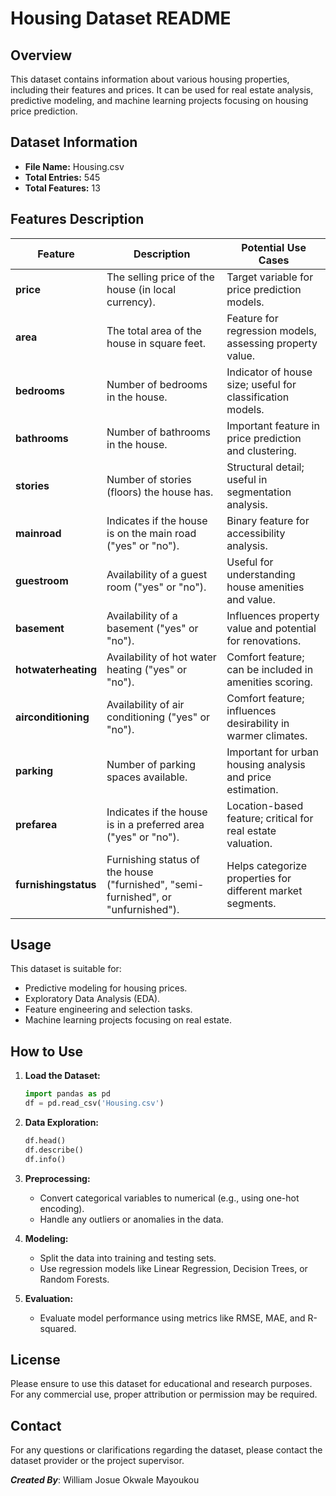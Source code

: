 # Housing Dataset README

## Overview
This dataset contains information about various housing properties, including their features and prices. It can be used for real estate analysis, predictive modeling, and machine learning projects focusing on housing price prediction.

## Dataset Information
- **File Name:** Housing.csv
- **Total Entries:** 545
- **Total Features:** 13

## Features Description
| Feature            | Description                                                   | Potential Use Cases                                            |
|--------------------|---------------------------------------------------------------|----------------------------------------------------------------|
| **price**          | The selling price of the house (in local currency).            | Target variable for price prediction models.                   |
| **area**           | The total area of the house in square feet.                    | Feature for regression models, assessing property value.       |
| **bedrooms**       | Number of bedrooms in the house.                              | Indicator of house size; useful for classification models.     |
| **bathrooms**      | Number of bathrooms in the house.                             | Important feature in price prediction and clustering.          |
| **stories**        | Number of stories (floors) the house has.                      | Structural detail; useful in segmentation analysis.            |
| **mainroad**       | Indicates if the house is on the main road ("yes" or "no").   | Binary feature for accessibility analysis.                     |
| **guestroom**      | Availability of a guest room ("yes" or "no").                | Useful for understanding house amenities and value.            |
| **basement**       | Availability of a basement ("yes" or "no").                   | Influences property value and potential for renovations.       |
| **hotwaterheating**| Availability of hot water heating ("yes" or "no").            | Comfort feature; can be included in amenities scoring.         |
| **airconditioning**| Availability of air conditioning ("yes" or "no").             | Comfort feature; influences desirability in warmer climates.   |
| **parking**        | Number of parking spaces available.                           | Important for urban housing analysis and price estimation.     |
| **prefarea**       | Indicates if the house is in a preferred area ("yes" or "no").| Location-based feature; critical for real estate valuation.    |
| **furnishingstatus**| Furnishing status of the house ("furnished", "semi-furnished", or "unfurnished"). | Helps categorize properties for different market segments.    |

## Usage
This dataset is suitable for:
- Predictive modeling for housing prices.
- Exploratory Data Analysis (EDA).
- Feature engineering and selection tasks.
- Machine learning projects focusing on real estate.

## How to Use
1. **Load the Dataset:**
   ```python
   import pandas as pd
   df = pd.read_csv('Housing.csv')
   ```
2. **Data Exploration:**
   ```python
   df.head()
   df.describe()
   df.info()
   ```
3. **Preprocessing:**
   - Convert categorical variables to numerical (e.g., using one-hot encoding).
   - Handle any outliers or anomalies in the data.

4. **Modeling:**
   - Split the data into training and testing sets.
   - Use regression models like Linear Regression, Decision Trees, or Random Forests.

5. **Evaluation:**
   - Evaluate model performance using metrics like RMSE, MAE, and R-squared.

## License
Please ensure to use this dataset for educational and research purposes. For any commercial use, proper attribution or permission may be required.

## Contact
For any questions or clarifications regarding the dataset, please contact the dataset provider or the project supervisor.

**_Created By_**: William Josue Okwale Mayoukou

